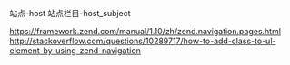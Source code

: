 站点-host
站点栏目-host_subject

https://framework.zend.com/manual/1.10/zh/zend.navigation.pages.html
http://stackoverflow.com/questions/10289717/how-to-add-class-to-ul-element-by-using-zend-navigation